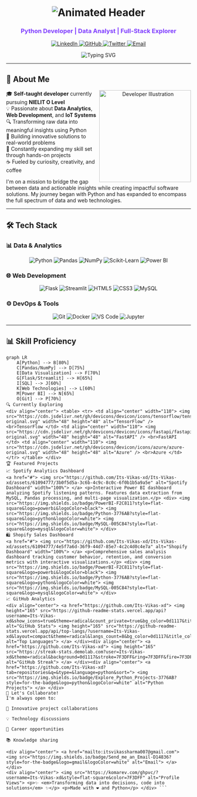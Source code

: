 <h1 align="center">
  <img src="https://readme-typing-svg.demolab.com?font=Fira+Code&weight=700&size=32&pause=1000&color=7F3DFF&center=true&vCenter=true&width=500&height=60&lines=✨+Hello+World!+I'm+Vikas+✨" alt="Animated Header">
</h1>
<h3 align="center" style="color: #7F3DFF;">Python Developer | Data Analyst | Full-Stack Explorer</h3>

<p align="center">
  <a href="https://www.linkedin.com/in/vikas-sharma-493115361/">
    <img src="https://img.shields.io/badge/-LinkedIn-0A66C2?style=for-the-badge&logo=linkedin&logoColor=white" alt="LinkedIn">
  </a>
  <a href="https://github.com/Its-Vikas-xd">
    <img src="https://img.shields.io/badge/-GitHub-181717?style=for-the-badge&logo=github&logoColor=white" alt="GitHub">
  </a>
  <a href="https://x.com/ItsVikasXd">
    <img src="https://img.shields.io/badge/-Twitter-1DA1F2?style=for-the-badge&logo=x&logoColor=white" alt="Twitter">
  </a>
  <a href="mailto:itsvikassharma007@gmail.com">
    <img src="https://img.shields.io/badge/-Email-D14836?style=for-the-badge&logo=gmail&logoColor=white" alt="Email">
  </a>
</p>

<div align="center">
  <img src="https://readme-typing-svg.demolab.com?font=Fira+Code&weight=600&size=22&duration=3000&pause=1000&color=7F3DFF&center=true&vCenter=true&width=435&lines=Data+into+Actionable+Insights;Building+Scalable+Solutions;Exploring+Full-Stack+Development;Creating+Impact+Through+Code" alt="Typing SVG" />
</div>

---

## 🚀 About Me

<div align="center">
  <img src="https://github.com/Its-Vikas-xd/Its-Vikas-xd/assets/61094777/1f0a7c8c-3f28-4a2c-8a33-2f5a0f4d8c7e" alt="Developer Illustration" width="250" align="right">
</div>

🎓 **Self-taught developer** currently pursuing **NIELIT O Level**  
💡 Passionate about **Data Analytics**, **Web Development**, and **IoT Systems**  
🔍 Transforming raw data into meaningful insights using Python  
🧩 Building innovative solutions to real-world problems  
🚀 Constantly expanding my skill set through hands-on projects  
☕ Fueled by curiosity, creativity, and coffee  

I'm on a mission to bridge the gap between data and actionable insights while creating impactful software solutions. My journey began with Python and has expanded to encompass the full spectrum of data and web technologies.

---

## 🛠️ Tech Stack

### 📊 Data & Analytics
<div align="center">
  <img src="https://img.shields.io/badge/Python-3776AB?style=flat-square&logo=python&logoColor=white" alt="Python">
  <img src="https://img.shields.io/badge/Pandas-150458?style=flat-square&logo=pandas&logoColor=white" alt="Pandas">
  <img src="https://img.shields.io/badge/NumPy-013243?style=flat-square&logo=numpy&logoColor=white" alt="NumPy">
  <img src="https://img.shields.io/badge/Scikit_Learn-F7931E?style=flat-square&logo=scikitlearn&logoColor=white" alt="Scikit-Learn">
  <img src="https://img.shields.io/badge/PowerBI-F2C811?style=flat-square&logo=powerbi&logoColor=black" alt="Power BI">
</div>

### 🌐 Web Development
<div align="center">
  <img src="https://img.shields.io/badge/Flask-000000?style=flat-square&logo=flask&logoColor=white" alt="Flask">
  <img src="https://img.shields.io/badge/Streamlit-FF4B4B?style=flat-square&logo=streamlit&logoColor=white" alt="Streamlit">
  <img src="https://img.shields.io/badge/HTML5-E34F26?style=flat-square&logo=html5&logoColor=white" alt="HTML5">
  <img src="https://img.shields.io/badge/CSS3-1572B6?style=flat-square&logo=css3&logoColor=white" alt="CSS3">
  <img src="https://img.shields.io/badge/MySQL-005C84?style=flat-square&logo=mysql&logoColor=white" alt="MySQL">
</div>

### ⚙️ DevOps & Tools
<div align="center">
  <img src="https://img.shields.io/badge/Git-F05032?style=flat-square&logo=git&logoColor=white" alt="Git">
  <img src="https://img.shields.io/badge/Docker-2496ED?style=flat-square&logo=docker&logoColor=white" alt="Docker">
  <img src="https://img.shields.io/badge/VSCode-007ACC?style=flat-square&logo=visualstudiocode&logoColor=white" alt="VS Code">
  <img src="https://img.shields.io/badge/Jupyter-F37626?style=flat-square&logo=jupyter&logoColor=white" alt="Jupyter">
</div>

---

## 📊 Skill Proficiency

```mermaid
graph LR
    A[Python] --> B[80%]
    C[Pandas/NumPy] --> D[75%]
    E[Data Visualization] --> F[70%]
    G[Flask/Streamlit] --> H[65%]
    I[SQL] --> J[60%]
    K[Web Technologies] --> L[60%]
    M[Power BI] --> N[65%]
    O[Git] --> P[70%]
🔍 Currently Exploring
<div align="center"> <table> <tr> <td align="center" width="110"> <img src="https://cdn.jsdelivr.net/gh/devicons/devicon/icons/tensorflow/tensorflow-original.svg" width="48" height="48" alt="TensorFlow" /> <br>TensorFlow </td> <td align="center" width="110"> <img src="https://cdn.jsdelivr.net/gh/devicons/devicon/icons/fastapi/fastapi-original.svg" width="48" height="48" alt="FastAPI" /> <br>FastAPI </td> <td align="center" width="110"> <img src="https://cdn.jsdelivr.net/gh/devicons/devicon/icons/azure/azure-original.svg" width="48" height="48" alt="Azure" /> <br>Azure </td> </tr> </table> </div>
🏆 Featured Projects
📈 Spotify Analytics Dashboard
<a href="#"> <img src="https://github.com/Its-Vikas-xd/Its-Vikas-xd/assets/61094777/3b0f5d5a-3c6b-4c9c-8c0c-6f0b1b5a9a5e" alt="Spotify Dashboard" width="100%"> </a> <p>Interactive Power BI dashboard analyzing Spotify listening patterns. Features data extraction from MySQL, Pandas processing, and multi-page visualization.</p> <div> <img src="https://img.shields.io/badge/PowerBI-F2C811?style=flat-square&logo=powerbi&logoColor=black"> <img src="https://img.shields.io/badge/Python-3776AB?style=flat-square&logo=python&logoColor=white"> <img src="https://img.shields.io/badge/MySQL-005C84?style=flat-square&logo=mysql&logoColor=white"> </div>
🛍️ Shopify Sales Dashboard
<a href="#"> <img src="https://github.com/Its-Vikas-xd/Its-Vikas-xd/assets/61094777/4e5f7a6d-36f9-44d7-85e7-4c2c4d0c4e7a" alt="Shopify Dashboard" width="100%"> </a> <p>Comprehensive sales analysis dashboard tracking customer behavior, retention, and conversion metrics with interactive visualizations.</p> <div> <img src="https://img.shields.io/badge/PowerBI-F2C811?style=flat-square&logo=powerbi&logoColor=black"> <img src="https://img.shields.io/badge/Python-3776AB?style=flat-square&logo=python&logoColor=white"> <img src="https://img.shields.io/badge/MySQL-005C84?style=flat-square&logo=mysql&logoColor=white"> </div>
📈 GitHub Analytics
<div align="center"> <a href="https://github.com/Its-Vikas-xd"> <img height="165" src="https://github-readme-stats.vercel.app/api?username=Its-Vikas-xd&show_icons=true&theme=radical&count_private=true&bg_color=0d1117&title_color=7F3DFF&icon_color=7F3DFF&border_color=7F3DFF" alt="GitHub Stats"> <img height="165" src="https://github-readme-stats.vercel.app/api/top-langs/?username=Its-Vikas-xd&layout=compact&theme=radical&langs_count=8&bg_color=0d1117&title_color=7F3DFF&border_color=7F3DFF" alt="Top Languages"> </a> </div><div align="center"> <a href="https://github.com/Its-Vikas-xd"> <img height="165" src="https://streak-stats.demolab.com?user=Its-Vikas-xd&theme=radical&background=0d1117&stroke=7F3DFF&ring=7F3DFF&fire=7F3DFF&currStreakLabel=7F3DFF" alt="GitHub Streak"> </a> </div><div align="center"> <a href="https://github.com/Its-Vikas-xd?tab=repositories&q=&type=&language=python&sort="> <img src="https://img.shields.io/badge/Explore_Python_Projects-3776AB?style=for-the-badge&logo=python&logoColor=white" alt="Python Projects"> </a> </div>
🌟 Let's Collaborate!
I'm always open to:

🤝 Innovative project collaborations

💡 Technology discussions

🚀 Career opportunities

📚 Knowledge sharing

<div align="center"> <a href="mailto:itsvikassharma007@gmail.com"> <img src="https://img.shields.io/badge/Send_me_an_Email-D14836?style=for-the-badge&logo=gmail&logoColor=white" alt="Email"> </a> </div>
<div align="center"> <img src="https://komarev.com/ghpvc/?username=Its-Vikas-xd&style=flat-square&color=7F3DFF" alt="Profile Views"> <p>✨ <em>Transforming data into decisions, code into solutions</em> ✨</p> <p>Made with ❤️ and Python</p> </div> ```
